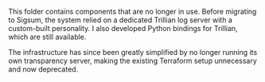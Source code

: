 This folder contains components that are no longer in use. Before migrating to Sigsum, the system relied on a dedicated Trillian log server with a custom-built personality. I also developed Python bindings for Trillian, which are still available.

The infrastructure has since been greatly simplified by no longer running its own transparency server, making the existing Terraform setup unnecessary and now deprecated.
